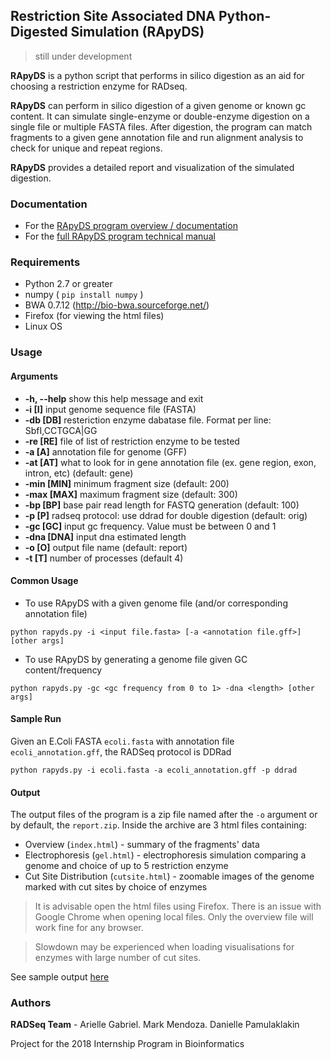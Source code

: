 
## Restriction Site Associated DNA Python-Digested Simulation  (RApyDS)

> still under development

**RApyDS** is a python script that performs in silico digestion as an aid for choosing a restriction enzyme for RADseq. 

**RApyDS** can perform in silico digestion of a given genome or known gc content. It can simulate single-enzyme or double-enzyme digestion on a single file or multiple FASTA files. After digestion, the program can match fragments to a given gene annotation file and run alignment analysis to check for unique and repeat regions.

**RApyDS** provides a detailed report and visualization of the simulated digestion. 


### Documentation
- For the [RApyDS program overview / documentation](docs/rapyds.pdf)
- For the [full RApyDS program technical manual](docs/rapyds_manual.pdf)

### Requirements

- Python 2.7 or greater
- numpy ( `pip install numpy` )
- BWA 0.7.12 (http://bio-bwa.sourceforge.net/)
- Firefox (for viewing the html files)
- Linux OS

### Usage

#### Arguments
-  **-h, --help**  show this help message and exit
-  **-i [I]**      input genome sequence file (FASTA)
-  **-db [DB]**    resteriction enzyme dabatase file. Format per line: SbfI,CCTGCA|GG
-  **-re [RE]**    file of list of restriction enzyme to be tested
-  **-a [A]**      annotation file for genome (GFF)
-  **-at [AT]**    what to look for in gene annotation file (ex. gene region, exon, intron, etc) (default: gene)
-  **-min [MIN]**  minimum fragment size (default: 200)
-  **-max [MAX]**  maximum fragment size (default: 300)
-  **-bp [BP]**    base pair read length for FASTQ generation (default: 100)
-  **-p [P]**      radseq protocol: use ddrad for double digestion (default: orig)
-  **-gc [GC]**    input gc frequency. Value must be between 0 and 1
-  **-dna [DNA]**  input dna estimated length
-  **-o [O]**      output file name (default: report)
-  **-t [T]**      number of processes (default 4)



#### Common Usage
- To use RApyDS with a given genome file (and/or corresponding annotation file)

``python rapyds.py -i <input file.fasta> [-a <annotation file.gff>] [other args]``

- To use RApyDS by generating a genome file given GC content/frequency

``python rapyds.py -gc <gc frequency from 0 to 1> -dna <length> [other args]``


#### Sample Run
Given an E.Coli FASTA ``ecoli.fasta`` with annotation file ``ecoli_annotation.gff``, the RADSeq protocol is DDRad

``python rapyds.py -i ecoli.fasta -a ecoli_annotation.gff -p ddrad``


#### Output

The output files of the program is a zip file named after the ``-o`` argument or by default, the ``report.zip``.
Inside the archive are 3 html files containing:
- Overview (``index.html``) - summary of the fragments' data
- Electrophoresis (``gel.html``) - electrophoresis simulation comparing a genome and choice of up to 5 restriction enzyme
- Cut Site Distribution (``cutsite.html``) - zoomable images of the genome marked with cut sites by choice of enzymes

> It is advisable open the html files using Firefox. There is an issue with Google Chrome when opening local files. Only the overview file will work fine for any browser.

> Slowdown may be experienced when loading visualisations for enzymes with large number of cut sites.

See sample output [here](docs/examples/)

### Authors

**RADSeq Team** - Arielle Gabriel. Mark Mendoza. Danielle Pamulaklakin

Project for the 2018 Internship Program in Bioinformatics